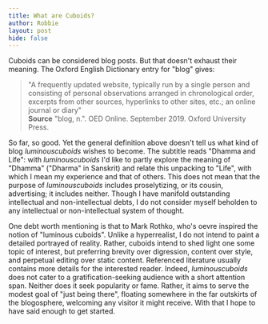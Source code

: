 ```yaml
---
title: What are Cuboids?
author: Robbie
layout: post
hide: false
---
```


Cuboids can be considered blog posts. But that doesn't exhaust their meaning. The Oxford English Dictionary entry for "blog" gives:

<blockquote>"A frequently updated website, typically run by a single person and consisting of personal observations arranged in chronological order, excerpts from other sources, hyperlinks to other sites, etc.; an online journal or diary"<br>
<b>Source</b> "blog, n.". OED Online. September 2019. Oxford University Press.
</blockquote>

So far, so good. Yet the general definition above doesn't tell us what kind of blog <i>luminouscuboids</i> wishes to become. The subtitle reads "Dhamma and Life": with <i>luminouscuboids</i> I'd like to partly explore the meaning of "Dhamma" ("Dharma" in Sanskrit) and relate this unpacking to "Life", with which I mean my experience and that of others. This does not mean that the purpose of <i>luminouscuboids</i> includes proselytizing, or its cousin, advertising; it includes neither. Though I have manifold outstanding intellectual and non-intellectual debts, I do not consider myself beholden to any intellectual or non-intellectual system of thought. 

One debt worth mentioning is that to Mark Rothko, who's oevre inspired the notion of "luminous cuboids". Unlike a hyperrealist, I do not intend to paint a detailed portrayed of reality. Rather, cuboids intend to shed light one some topic of interest, but preferring brevity over digression, content over style, and perpetual editing over static content. Referenced literature usually contains more details for the interested reader. Indeed, <i>luminouscuboids</i> does not cater to a gratification-seeking audience with a short attention span. Neither does it seek popularity or fame. Rather, it aims to serve the modest goal of "just being there", floating somewhere in the far outskirts of the blogosphere, welcoming any visitor it might receive. With that I hope to have said enough to get started. 
